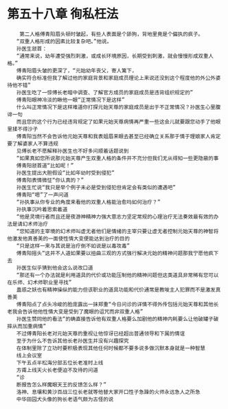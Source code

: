 # 第五十八章 徇私枉法
        第二人格傅青阳眉头顿时皱起，有些人表面是个舔狗，背地里竟是个偏执的疯子。
       “双重人格形成的因素比较复杂吧。”他说。
       孙医生颔首：
       “通常来说，幼年遭受强烈刺激，或成长环境原因，长期受到刺激，就会慢慢形成双重人格。”
       傅青阳眉头皱的更深了，“元始幼年丧父，寄人篱下，
       确实符合标准但我了解过他的家庭背景和家庭成员理论上来说还没到这个程度他的外公外婆待他不错”
       孙医生吃了一惊傅长老暗中调查、了解官方成员的家庭成员是违背组织规定的”
       傅青阳眼神冷淡的瞅他一眼“正常情况下是这样”
       什么叫正常情况下是这样难道你打探元始天尊的家庭成员是出于不正常情况？孙医生心里腹诽一句
       而且您的这个行为已经违背规定了如果元始天尊病情再严重一些这会儿就要跟您动手了他眼里揉不得沙子
       傅青阳当然不会告诉他元始天尊和我表姐眉来眼去甚至已经确立关系那于情于理娘家人肯定要了解婆家人不算违规
       见傅长老不愿解释孙医生也不好多问顺着话题说到
       “如果真如您所说那元始天尊产生双重人格的条件并不充分但我们无从得知一些更隐蔽的事
       傅青阳颔首道“比如呢！”
       孙医生提出大胆假设“比如年幼时受到侵犯”
       傅青阳表情微怔“你认真的？”
       孙医生忙说“我只是举个例子未必是受到侵犯但肯定会有类似的遭遇吧”
       傅青阳“嗯”了一声问道
       “孙执事从你专业的角度来看他的双重人格能治愈吗如何治疗？”
       孙执事沉吟着思索着道
       “他是灵境行者而且还是夜游神精神力强大意志力坚定常规的心理治疗无法奏效最有效的办法是请幻术师治疗
       “您知道的主宰境的幻术师叫虚无者他们是情绪的主宰只要让虚无者控制元始天尊的神智将他激发他真善美的一面使性情大变便能达到治疗的目的
       “只是这样一来与其说是治疗倒不如说是以毒攻毒”
       傅青阳摇头“这并不人道如果要以扭曲三观的方式强行解决元始的精神问题那我宁愿他疯下去
       孙医生似乎猜到他会这么说改口道
       “那还有一个办法就是利用道具的代价或功能压制他的精神问题但这类道具非常稀有您可以在乐师、幻术师职业里寻找”
       蛊惑之妖也有精神操纵的能力但该职业的道具功能和代价通常是教唆主人犯罪而不是激发真善美
       傅青阳点了点头冷峻的脸庞露出一抹郑重“今日问诊的详情不得外传包括元始天尊和其他长老我会告诉他他性情大变是受到了魔眼的诅咒而非双重人格”
       孙医生赞同他的看法“的确直接告诉他有双重人格要么加剧他的精神内耗要么让他破罐子破摔从而加重病情”
       不过傅青阳长老对元始天尊的重视让他惊讶已经超出普通领导和下属的情谊
       至于为什么不告诉其他长老孙医生并没有兴趣探究
       在体制里除了立功时要积极表现其他任何时候都不要多说多做沉默本身就是一种智慧
       线上会议室
       下午五点半松海分部五位长老准时上线
       方甫上线天火长老便迫不及待的问道
       “诊
       断报告怎么样魔眼天王的反馈怎么样？”
       洛神、息壤和黄沙百战三位长老就等他替大家开口性子急躁的火师永远急人之所急
       中华田园犬头像的狗长老语气颇为古怪的说